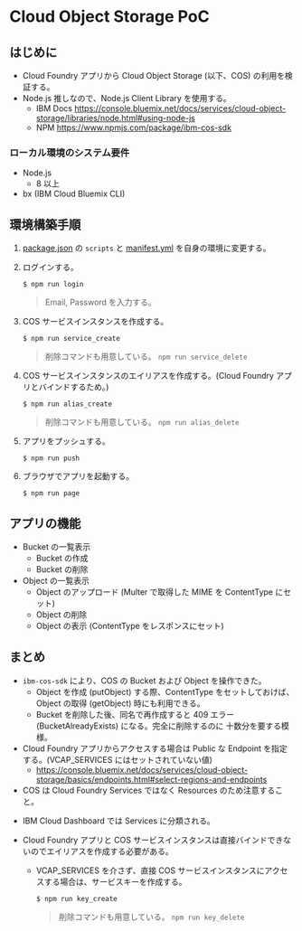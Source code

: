 # Cloud Object Storage PoC

## はじめに
* Cloud Foundry アプリから Cloud Object Storage (以下、COS) の利用を検証する。
* Node.js 推しなので、Node.js Client Library を使用する。
  - IBM Docs https://console.bluemix.net/docs/services/cloud-object-storage/libraries/node.html#using-node-js
  - NPM https://www.npmjs.com/package/ibm-cos-sdk

### ローカル環境のシステム要件
* Node.js
  - 8 以上
* bx (IBM Cloud Bluemix CLI)

## 環境構築手順
1. [package.json](./package.json) の `scripts` と [manifest.yml](./manifest.yml) を自身の環境に変更する。

1. ログインする。

    ```
    $ npm run login
    ```
    > Email, Password を入力する。

1. COS サービスインスタンスを作成する。

    ```
    $ npm run service_create
    ```
    > 削除コマンドも用意している。 `npm run service_delete`


1. COS サービスインスタンスのエイリアスを作成する。(Cloud Foundry アプリとバインドするため。)

    ```
    $ npm run alias_create
    ```
    > 削除コマンドも用意している。 `npm run alias_delete`


1. アプリをプッシュする。

    ```
    $ npm run push
    ```

1. ブラウザでアプリを起動する。

    ```
    $ npm run page
    ```

## アプリの機能
* Bucket の一覧表示
  - Bucket の作成
  - Bucket の削除
* Object の一覧表示
  - Object のアップロード (Multer で取得した MIME を ContentType にセット)
  - Object の削除
  - Object の表示 (ContentType をレスポンスにセット)

## まとめ
* `ibm-cos-sdk` により、COS の Bucket および Object を操作できた。
  - Object を作成 (putObject) する際、ContentType をセットしておけば、Object の取得 (getObject) 時にも利用できる。
  - Bucket を削除した後、同名で再作成すると 409 エラー (BucketAlreadyExists) になる。完全に削除するのに 十数分を要する模様。
* Cloud Foundry アプリからアクセスする場合は Public な Endpoint を指定する。(VCAP_SERVICES にはセットされていない値)
  - https://console.bluemix.net/docs/services/cloud-object-storage/basics/endpoints.html#select-regions-and-endpoints
*  COS は Cloud Foundry Services ではなく Resources のため注意すること。
  - IBM Cloud Dashboard では Services に分類される。
* Cloud Foundry アプリと COS サービスインスタンスは直接バインドできないのでエイリアスを作成する必要がある。
  - VCAP_SERVICES を介さず、直接 COS サービスインスタンスにアクセスする場合は、サービスキーを作成する。

    ```
    $ npm run key_create
    ```
    > 削除コマンドも用意している。 `npm run key_delete`
